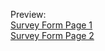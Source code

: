 <p>Preview: <br>
  <a href="https://htmlpreview.github.io/?https://github.com/JansonSiy/survey-form-frontend-activity-4/blob/master/survey_form.html">Survey Form Page 1</a><br>
  <a href="https://htmlpreview.github.io/?https://github.com/JansonSiy/survey-form-frontend-activity-4/blob/master/survey_form_page_2.html">Survey Form Page 2</a><br>
</p>
